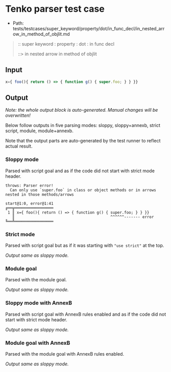 # Tenko parser test case

- Path: tests/testcases/super_keyword/property/dot/in_func_decl/in_nested_arrow_in_method_of_objlit.md

> :: super keyword : property : dot : in func decl
>
> ::> in nested arrow in method of objlit

## Input

`````js
x={ foo(){ return () => { function g() { super.foo; } } }}
`````

## Output

_Note: the whole output block is auto-generated. Manual changes will be overwritten!_

Below follow outputs in five parsing modes: sloppy, sloppy+annexb, strict script, module, module+annexb.

Note that the output parts are auto-generated by the test runner to reflect actual result.

### Sloppy mode

Parsed with script goal and as if the code did not start with strict mode header.

`````
throws: Parser error!
  Can only use `super.foo` in class or object methods or in arrows nested in those methods/arrows

start@1:0, error@1:41
╔══╦═════════════════
 1 ║ x={ foo(){ return () => { function g() { super.foo; } } }}
   ║                                          ^^^^^^------- error
╚══╩═════════════════

`````

### Strict mode

Parsed with script goal but as if it was starting with `"use strict"` at the top.

_Output same as sloppy mode._

### Module goal

Parsed with the module goal.

_Output same as sloppy mode._

### Sloppy mode with AnnexB

Parsed with script goal with AnnexB rules enabled and as if the code did not start with strict mode header.

_Output same as sloppy mode._

### Module goal with AnnexB

Parsed with the module goal with AnnexB rules enabled.

_Output same as sloppy mode._
